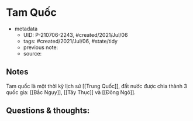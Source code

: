 ---
---

# Tam Quốc

- metadata
	- UID: P-210706-2243, #created/2021/Jul/06
	- tags: #created/2021/Jul/06, #state/tidy 
	- previous note: 
	- source: 

## Notes
Tam quốc là một thời kỳ lịch sử [[Trung Quốc]], đất nước được chia thành 3 quốc gia: [[Bắc Ngụy]], [[Tây Thục]] và [[Đông Ngô]].

## Questions & thoughts:

